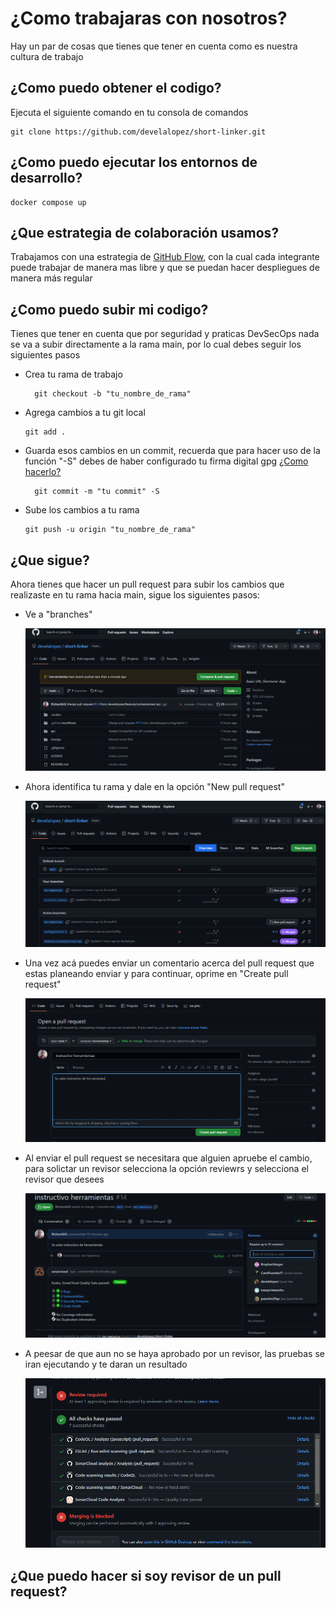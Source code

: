 # ¿Como trabajaras con nosotros?

Hay un par de cosas que tienes que tener en cuenta como es nuestra cultura de trabajo

## ¿Como puedo obtener el codigo?

Ejecuta el siguiente comando en tu consola de comandos

    git clone https://github.com/develalopez/short-linker.git

## ¿Como puedo ejecutar los entornos de desarrollo?

    docker compose up

## ¿Que estrategia de colaboración usamos?

Trabajamos con una estrategia de [GitHub Flow](https://docs.github.com/es/get-started/quickstart/github-flow), con la cual cada integrante puede trabajar de manera mas libre y que se puedan hacer despliegues de manera más regular

## ¿Como puedo subir mi codigo?

Tienes que tener en cuenta que por seguridad y praticas DevSecOps nada se va a subir directamente a la rama main, por lo cual debes seguir los siguientes pasos

* Crea tu rama de trabajo

        git checkout -b "tu_nombre_de_rama"

* Agrega cambios a tu git local

      git add .

* Guarda esos cambios en un commit, recuerda que para hacer uso de la función "-S" debes de haber configurado tu firma digital gpg [¿Como hacerlo?](a)
  
        git commit -m "tu commit" -S

* Sube los cambios a tu rama
  
      git push -u origin "tu_nombre_de_rama"

## ¿Que sigue?

Ahora tienes que hacer un pull request para subir los cambios que realizaste en tu rama hacia main, sigue los siguientes pasos:

* Ve a "branches"

  ![main](../img/main.PNG)

* Ahora identifica tu rama y dale en la opción "New pull request"
  
  ![newpullrequest](../img/rama.PNG)

* Una vez acá puedes enviar un comentario acerca del pull request que estas planeando enviar y para continuar, oprime en "Create pull request"

  ![createpullrequest](../img/pullrequest.PNG)

* Al enviar el pull request se necesitara que alguien apruebe el cambio, para solictar un revisor selecciona la opción reviewrs y selecciona el revisor que desees
  
  ![reviewers](../img/reviewers.PNG)

* A peesar de que aun no se haya aprobado por un revisor, las pruebas se iran ejecutando y te daran un resultado
  
  ![pruebas](../img/pruebas.PNG)

## ¿Que puedo hacer si soy revisor de un pull request?

